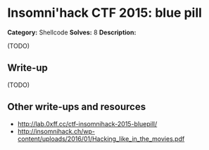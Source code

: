 # Insomni'hack CTF 2015: blue pill

**Category:** Shellcode
**Solves:** 8
**Description:** 

(TODO)

## Write-up

(TODO)

## Other write-ups and resources

* <http://lab.0xff.cc/ctf-insomnihack-2015-bluepill/>
* <http://insomnihack.ch/wp-content/uploads/2016/01/Hacking_like_in_the_movies.pdf>
